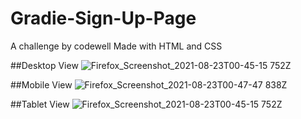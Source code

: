 # Gradie-Sign-Up-Page
A challenge by codewell
Made with HTML and CSS

##Desktop View
![Firefox_Screenshot_2021-08-23T00-45-15 752Z](https://user-images.githubusercontent.com/87293899/130376537-810baad1-be86-4c30-975c-da412dbd56c9.png)

##Mobile View
![Firefox_Screenshot_2021-08-23T00-47-47 838Z](https://user-images.githubusercontent.com/87293899/130376563-b789a6c2-76cd-45bc-b231-db3992506a55.png)

##Tablet View
![Firefox_Screenshot_2021-08-23T00-45-15 752Z](https://user-images.githubusercontent.com/87293899/130376589-eeefc0c3-d6ac-44fb-977a-2aacd5313e48.png)


